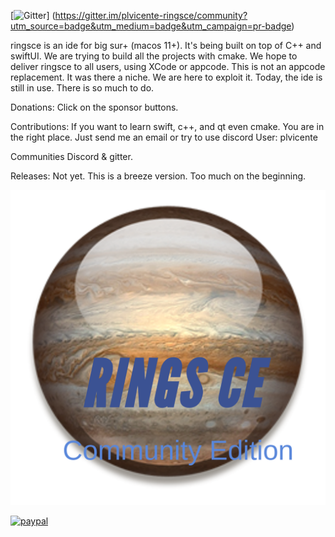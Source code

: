 [![Gitter](https://badges.gitter.im/plvicente-ringsce/community.svg)]
(https://gitter.im/plvicente-ringsce/community?utm_source=badge&utm_medium=badge&utm_campaign=pr-badge)

ringsce is an ide for big sur+ (macos 11+). It's being built on top of C++ and swiftUI. We are trying to build all the projects with cmake.
We hope to deliver ringsce to all users, using XCode or appcode. This is not an appcode replacement. It was there a niche. We are here to exploit it.
Today, the ide is still in use. There is so much to do.

Donations:
Click on the sponsor buttons.

Contributions:
If you want to learn swift, c++, and qt even cmake. You are in the right place. Just send me an email or try to use discord
User: plvicente

Communities
Discord & gitter.

Releases: Not yet. This is a breeze version. Too much on the beginning. 
 
![Screenshot](RINGSCE_v2.png)

[![paypal](https://www.paypalobjects.com/en_US/i/btn/btn_donateCC_LG.gif)](pdvicente@gleentech.com)


